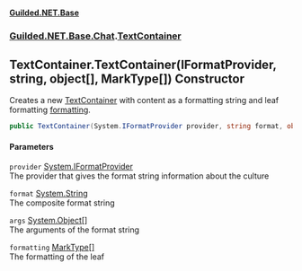 
#### [Guilded.NET.Base](Guilded_NET_Base 'Guilded_NET_Base')
### [Guilded.NET.Base.Chat](Guilded_NET_Base#Guilded_NET_Base_Chat 'Guilded.NET.Base.Chat').[TextContainer](TextContainer 'Guilded.NET.Base.Chat.TextContainer')
## TextContainer.TextContainer(IFormatProvider, string, object[], MarkType[]) Constructor
Creates a new [TextContainer](TextContainer 'Guilded.NET.Base.Chat.TextContainer') with content as a formatting string and leaf formatting [formatting](TextContainer_TextContainer(IFormatProvider_string_object___MarkType__)#Guilded_NET_Base_Chat_TextContainer_TextContainer(System_IFormatProvider_string_object___Guilded_NET_Base_Chat_MarkType__)_formatting 'Guilded.NET.Base.Chat.TextContainer.TextContainer(System.IFormatProvider, string, object[], Guilded.NET.Base.Chat.MarkType[]).formatting').  
```csharp
public TextContainer(System.IFormatProvider provider, string format, object[] args, params Guilded.NET.Base.Chat.MarkType[] formatting);
```

#### Parameters
<a name='Guilded_NET_Base_Chat_TextContainer_TextContainer(System_IFormatProvider_string_object___Guilded_NET_Base_Chat_MarkType__)_provider'></a>
`provider` [System.IFormatProvider](https://docs.microsoft.com/en-us/dotnet/api/System.IFormatProvider 'System.IFormatProvider')  
The provider that gives the format string information about the culture
  
<a name='Guilded_NET_Base_Chat_TextContainer_TextContainer(System_IFormatProvider_string_object___Guilded_NET_Base_Chat_MarkType__)_format'></a>
`format` [System.String](https://docs.microsoft.com/en-us/dotnet/api/System.String 'System.String')  
The composite format string
  
<a name='Guilded_NET_Base_Chat_TextContainer_TextContainer(System_IFormatProvider_string_object___Guilded_NET_Base_Chat_MarkType__)_args'></a>
`args` [System.Object](https://docs.microsoft.com/en-us/dotnet/api/System.Object 'System.Object')[[]](https://docs.microsoft.com/en-us/dotnet/api/System.Array 'System.Array')  
The arguments of the format string
  
<a name='Guilded_NET_Base_Chat_TextContainer_TextContainer(System_IFormatProvider_string_object___Guilded_NET_Base_Chat_MarkType__)_formatting'></a>
`formatting` [MarkType](MarkType 'Guilded.NET.Base.Chat.MarkType')[[]](https://docs.microsoft.com/en-us/dotnet/api/System.Array 'System.Array')  
The formatting of the leaf
  
